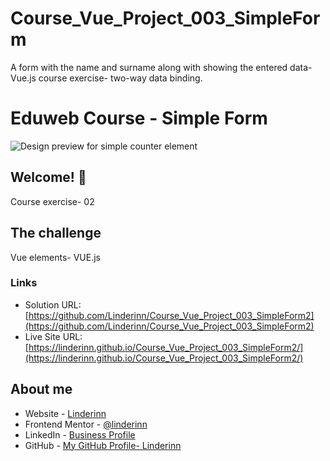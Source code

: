 # Course_Vue_Project_003_SimpleForm
A form with the name and surname along with showing the entered data- Vue.js course exercise- two-way data binding.


# Eduweb Course - Simple Form

![Design preview for simple counter element](https://github.com/Linderinn/Course_Vue_Project_003_SimpleForm2/blob/main/form%2022.JPG)


## Welcome! 👋

Course exercise- 02

## The challenge

Vue elements- VUE.js

### Links

- Solution URL: [https://github.com/Linderinn/Course_Vue_Project_003_SimpleForm2](https://github.com/Linderinn/Course_Vue_Project_003_SimpleForm2)
- Live Site URL: [https://linderinn.github.io/Course_Vue_Project_003_SimpleForm2/](https://linderinn.github.io/Course_Vue_Project_003_SimpleForm2/)


## About me

- Website - [Linderinn](http://project1309385.tilda.ws/studio)
- Frontend Mentor - [@linderinn](https://www.frontendmentor.io/profile/linderinn)
- LinkedIn - [Business Profile](https://www.linkedin.com/in/joanna-sibrecht/)
- GitHub - [My GitHub Profile- Linderinn](https://github.com/Linderinn/)

